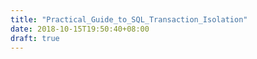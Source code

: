 ```yaml
---
title: "Practical_Guide_to_SQL_Transaction_Isolation"
date: 2018-10-15T19:50:40+08:00
draft: true
---
```


